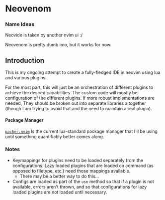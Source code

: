 # Neovenom

### Name Ideas

Neovide is taken by another nvim ui :/

Neovenom is pretty dumb imo, but it works for now.

## Introduction

This is my ongoing attempt to create a fully-fledged IDE in neovim using lua and various plugins.

For the most part, this will just be an orchestration of different plugins to achieve the desired capabilities.
The custom code will mostly be configuration of the different plugins. If more robust implementations are needed,
They should be broken out into separate libraries altogether (though I am trying to avoid that and the need to
maintain a real plugin).

#### Package Manager

[`packer.nvim`](https://github.com/wbthomason/packer.nvim) Is the current lua-standard package manager that I'll
be using until something quantifiably better comes along.

### Notes

- Keymappings for plugins need to be loaded separately from the configurations. Lazy loaded plugins that are loaded
  on command (as opposed to filetype, etc.) need those mappings available.
  - There may be a better way to do this...
- Configs are loaded as part of the `use` method so that if a plugin is not available, errors aren't thrown, and so
  that configurations for lazy loaded plugins are not loaded until necessary.
